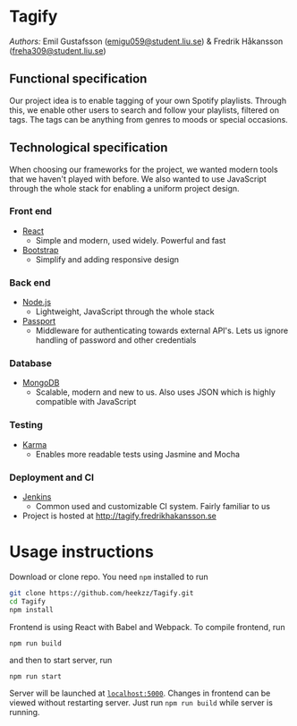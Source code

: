 # Tagify

*Authors:* Emil Gustafsson (emigu059@student.liu.se) & Fredrik Håkansson (freha309@student.liu.se)


## Functional specification
Our project idea is to enable tagging of your own Spotify playlists. Through this, 
we enable other users to search and follow your playlists, filtered on tags. The tags can be anything from genres to moods or special occasions. 

## Technological specification
When choosing our frameworks for the project, we wanted modern tools that we haven't played with before. We also wanted to use JavaScript through the whole stack for enabling a uniform project design. 


### Front end
* [React](https://facebook.github.io/react/)
	* Simple and modern, used widely. Powerful and fast
* [Bootstrap](http://getbootstrap.com/)
	* Simplify and adding responsive design

### Back end
* [Node.js](https://nodejs.org/en/)
	* Lightweight, JavaScript through the whole stack
* [Passport](http://passportjs.org/)
	* Middleware for authenticating towards external API's. Lets us ignore handling of password and other credentials

### Database
* [MongoDB](https://www.mongodb.com/)
	* Scalable, modern and new to us. Also uses JSON which is highly compatible with JavaScript 


### Testing
* [Karma](https://karma-runner.github.io/1.0/index.html)
	* Enables more readable tests using Jasmine and Mocha 


### Deployment and CI
* [Jenkins](https://jenkins.io/)
	* Common used and customizable CI system. Fairly familiar to us
* Project is hosted at http://tagify.fredrikhakansson.se 


# Usage instructions
Download or clone repo. You need `npm` installed to run
```bash
git clone https://github.com/heekzz/Tagify.git
cd Tagify
npm install
```
Frontend is using React with Babel and Webpack. To compile frontend, run 
````npm
npm run build
````
and then to start server, run
````npm
npm run start
````
Server will be launched at [`localhost:5000`](http://localhost:5000). Changes in frontend can be viewed without restarting server.
 Just run `npm run build` while server is running.